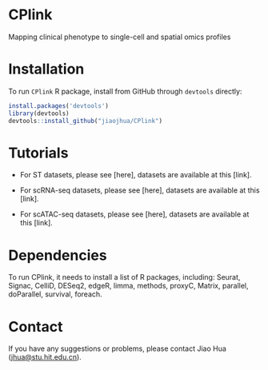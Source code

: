 # CPlink
Mapping clinical phenotype to single-cell and spatial omics profiles 

# Installation
To run ``CPlink`` R package, install from GitHub through ``devtools`` directly:
```R
install.packages('devtools')
library(devtools)
devtools::install_github("jiaojhua/CPlink")
```

# Tutorials

* For ST datasets, please see [here], datasets are available at this [link].

* For scRNA-seq datasets, please see [here], datasets are available at this [link].

* For scATAC-seq datasets, please see [here], datasets are available at this [link].

# Dependencies
To run CPlink, it needs to install a list of R packages, including: Seurat, Signac, CelliD, DESeq2, edgeR, limma, methods, proxyC, Matrix, parallel, doParallel, survival, foreach.

# Contact
If you have any suggestions or problems, please contact Jiao Hua (jhua@stu.hit.edu.cn).
